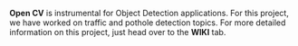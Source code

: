 **Open CV** is instrumental for Object Detection applications. For this project, we have worked on traffic and pothole detection topics. For more detailed information on this project, just head over to the **WIKI** tab. 
